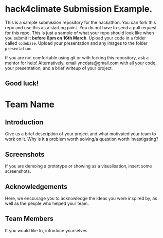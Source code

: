 # hack4climate Submission Example.

This is a sample submission repository for the hackathon. You can fork this repo and use this as a starting point. You do not have to send a pull request for this repo. This is just a sample of what your repo should look like when you submit it **before 6pm on 16th March**. Upload your code in a folder called `codebase`. Upload your presentation and any images to the folder `presentation`.

If you are not comfortable using git or with forking this repository, ask a mentor for help! Alternatively, email yncdata@gmail.com with all your code, your presentation, and a brief writeup of your project.

Good luck!
---
# Team Name
## Introduction
Give us a brief description of your project and what motivated your team to work on it. Why is it a problem worth solving/a question worth investigating?

## Screenshots
If you are demoing a prototype or showing us a visualisation, insert some screenshots.

## Acknowledgements
Here, we encourage you to acknowledge the ideas you were inspired by, as well as the people who helped your team.

## Team Members
If you would like to, introduce yourselves.
